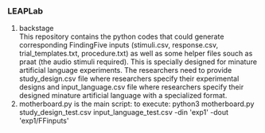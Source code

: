 ### LEAPLab
1. backstage <br />
This repository contains the python codes that could generate corresponding FindingFive inputs (stimuli.csv, response.csv, trial_templates.txt, procedure.txt) as well as some helper files souch as praat (the audio stimuli required). This is specially designed for minature artificial language experiments. The researchers need to provide study_design.csv file where researchers specify their experimental designs and input_language.csv file where researchers specify their designed minature artificial language with a specialized format. 
2. motherboard.py is the main script:
	to execute: 
			python3 motherboard.py study_design_test.csv input_language_test.csv -din 'exp1' -dout 'exp1/FFinputs'
